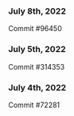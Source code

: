 ### July 8th, 2022

Commit #96450

### July 5th, 2022

Commit #314353


### July 4th, 2022

Commit #72281
